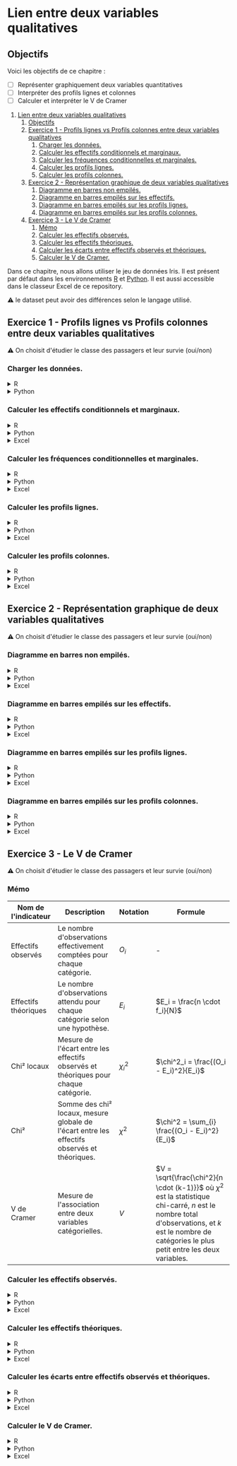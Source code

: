 # Lien entre deux variables qualitatives

## Objectifs
Voici les objectifs de ce chapitre :
- [ ] Représenter graphiquement deux variables quantitatives
- [ ] Interpréter des profils lignes et colonnes
- [ ] Calculer et interpréter le V de Cramer

1. [Lien entre deux variables qualitatives](#lien-entre-deux-variables-qualitatives)
   1. [Objectifs](#objectifs)
   2. [Exercice 1 - Profils lignes vs Profils colonnes entre deux variables qualitatives](#exercice-1---profils-lignes-vs-profils-colonnes-entre-deux-variables-qualitatives)
      1. [Charger les données.](#charger-les-données)
      2. [Calculer les effectifs conditionnels et marginaux.](#calculer-les-effectifs-conditionnels-et-marginaux)
      3. [Calculer les fréquences conditionnelles et marginales.](#calculer-les-fréquences-conditionnelles-et-marginales)
      4. [Calculer les profils lignes.](#calculer-les-profils-lignes)
      5. [Calculer les profils colonnes.](#calculer-les-profils-colonnes)
   3. [Exercice 2 - Représentation graphique de deux variables qualitatives](#exercice-2---représentation-graphique-de-deux-variables-qualitatives)
      1. [Diagramme en barres non empilés.](#diagramme-en-barres-non-empilés)
      2. [Diagramme en barres empilés sur les effectifs.](#diagramme-en-barres-empilés-sur-les-effectifs)
      3. [Diagramme en barres empilés sur les profils lignes.](#diagramme-en-barres-empilés-sur-les-profils-lignes)
      4. [Diagramme en barres empilés sur les profils colonnes.](#diagramme-en-barres-empilés-sur-les-profils-colonnes)
   4. [Exercice 3 - Le V de Cramer](#exercice-3---le-v-de-cramer)
      1. [Mémo](#mémo)
      2. [Calculer les effectifs observés.](#calculer-les-effectifs-observés)
      3. [Calculer les effectifs théoriques.](#calculer-les-effectifs-théoriques)
      4. [Calculer les écarts entre effectifs observés et théoriques.](#calculer-les-écarts-entre-effectifs-observés-et-théoriques)
      5. [Calculer le V de Cramer.](#calculer-le-v-de-cramer)

Dans ce chapitre, nous allons utiliser le jeu de données Iris. Il est présent par défaut dans les environnements [R](https://rdrr.io/snippets/) et [Python](https://colab.research.google.com/). Il est aussi accessible dans le classeur Excel de ce repository.

:warning: le dataset peut avoir des différences selon le langage utilisé.

## Exercice 1 - Profils lignes vs Profils colonnes entre deux variables qualitatives

:warning: On choisit d'étudier le classe des passagers et leur survie (oui/non)

### Charger les données. 
<details>
<summary>R</summary>

```r
# Charger les librairies nécessaires
library(titanic)
library(dplyr)
library(ggplot2)
library(tidyr)
library(DescTools)

# Charger le jeu de données Titanic
data("titanic_train")

# Filtrer les colonnes nécessaires
data <- titanic_train %>% select(Pclass, Survived)

```
</details>

<details>
<summary>Python</summary>

```python
import pandas as pd
import numpy as np
import matplotlib.pyplot as plt
import seaborn as sns
from scipy.stats import chi2_contingency

# Charger le jeu de données Titanic
titanic_df = sns.load_dataset('titanic')

# Filtrer les colonnes nécessaires
data = titanic_df[['class', 'survived']]
```
</details>

### Calculer les effectifs conditionnels et marginaux. 
<details>
<summary>R</summary>

```r
# Calculer les effectifs conditionnels et marginaux
contingency_table <- table(data$class, data$survived)
contingency_table_margins <- addmargins(contingency_table)
cat("Effectifs conditionnels et marginaux:\n")
print(contingency_table_margins)
```
</details>

<details>
<summary>Python</summary>

```python
# Calculer les effectifs conditionnels et marginaux
contingency_table = pd.crosstab(data['class'], data['survived'], margins=True)
print("Effectifs conditionnels et marginaux:")
print(contingency_table)
```
</details>

<details>
<summary>Excel</summary>

```
```
</details>

### Calculer les fréquences conditionnelles et marginales. 
<details>
<summary>R</summary>

```r
# Calculer les fréquences conditionnelles et marginales
frequencies <- prop.table(contingency_table_margins)
cat("\nFréquences conditionnelles et marginales:\n")
print(frequencies)
```
</details>

<details>
<summary>Python</summary>

```python
# Calculer les fréquences conditionnelles et marginales
frequencies = contingency_table / contingency_table.loc['All', 'All']
print("\nFréquences conditionnelles et marginales:")
print(frequencies)
```
</details>

<details>
<summary>Excel</summary>

```
```
</details>

### Calculer les profils lignes. 
<details>
<summary>R</summary>

```r
# Calculer les profils lignes (pourcentage lignes)
row_profiles <- prop.table(contingency_table, 1) * 100
cat("\nProfils lignes (pourcentage lignes):\n")
print(row_profiles)
```
</details>

<details>
<summary>Python</summary>

```python
# Calculer les profils lignes (pourcentage lignes)
row_profiles = pd.crosstab(data['class'], data['survived']).apply(lambda x: x/x.sum(), axis=1) * 100
print("\nProfils lignes (pourcentage lignes):")
print(row_profiles)
```
</details>

<details>
<summary>Excel</summary>

```
```
</details>

### Calculer les profils colonnes. 
<details>
<summary>R</summary>

```r
# Calculer les profils colonnes (pourcentage colonnes)
col_profiles <- prop.table(contingency_table, 2) * 100
cat("\nProfils colonnes (pourcentage colonnes):\n")
print(col_profiles)
```
</details>

<details>
<summary>Python</summary>

```python
# Calculer les profils colonnes (pourcentage colonnes)
col_profiles = pd.crosstab(data['class'], data['survived']).apply(lambda x: x/x.sum(), axis=0) * 100
print("\nProfils colonnes (pourcentage colonnes):")
print(col_profiles)
```
</details>

<details>
<summary>Excel</summary>

```
```
</details>

## Exercice 2 - Représentation graphique de deux variables qualitatives

:warning: On choisit d'étudier le classe des passagers et leur survie (oui/non)

### Diagramme en barres non empilés. 

<details>
<summary>R</summary>

```r
# Diagramme en barres non empilés
ggplot(data, aes(x = as.factor(class), fill = as.factor(survived))) +
  geom_bar(position = "dodge") +
  labs(title = "Diagramme en barres non empilés",
       x = "Classe",
       y = "Nombre de passagers",
       fill = "Survived")
```
</details>

<details>
<summary>Python</summary>

```python
# Diagramme en barres non empilés
plt.figure(figsize=(10, 6))
sns.countplot(x='class', hue='survived', data=data)
plt.title("Diagramme en barres non empilés")
plt.xlabel("Classe")
plt.ylabel("Nombre de passagers")
plt.legend(title='Survived', loc='upper right')
plt.show()
```
</details>

<details>
<summary>Excel</summary>

```
```
</details>

### Diagramme en barres empilés sur les effectifs. 

<details>
<summary>R</summary>

```r
# Diagramme en barres empilés sur les effectifs
df_contingency <- as.data.frame(contingency_table)
ggplot(df_contingency, aes(x = Var1, y = Freq, fill = Var2)) +
  geom_bar(stat = "identity") +
  labs(title = "Diagramme en barres empilés sur les effectifs",
       x = "Classe",
       y = "Nombre de passagers",
       fill = "Survived")
```
</details>

<details>
<summary>Python</summary>

```python
# Diagramme en barres empilés sur les effectifs
contingency_table_no_margins = contingency_table.drop('All', axis=0).drop('All', axis=1)
contingency_table_no_margins.plot(kind='bar', stacked=True)
plt.title("Diagramme en barres empilés sur les effectifs")
plt.xlabel("Classe")
plt.ylabel("Nombre de passagers")
plt.show()
```
</details>

<details>
<summary>Excel</summary>

```
```
</details>

### Diagramme en barres empilés sur les profils lignes. 

<details>
<summary>R</summary>

```r
# Diagramme en barres empilés sur les profils lignes
df_row_profiles <- as.data.frame(row_profiles)
ggplot(df_row_profiles, aes(x = Var1, y = Freq, fill = Var2)) +
  geom_bar(stat = "identity") +
  labs(title = "Diagramme en barres empilés sur les profils lignes",
       x = "Classe",
       y = "Pourcentage",
       fill = "Survived")
```
</details>

<details>
<summary>Python</summary>

```python
# Diagramme en barres empilés sur les profils lignes
row_profiles.plot(kind='bar', stacked=True)
plt.title("Diagramme en barres empilés sur les profils lignes")
plt.xlabel("Classe")
plt.ylabel("Pourcentage")
plt.show()
```
</details>

<details>
<summary>Excel</summary>

```
```
</details>

### Diagramme en barres empilés sur les profils colonnes. 

<details>
<summary>R</summary>

```r
# Diagramme en barres empilés sur les profils colonnes
df_col_profiles <- as.data.frame(col_profiles)
ggplot(df_col_profiles, aes(x = Var2, y = Freq, fill = Var1)) +
  geom_bar(stat = "identity") +
  labs(title = "Diagramme en barres empilés sur les profils colonnes",
       x = "Survived",
       y = "Pourcentage",
       fill = "Classe")
```
</details>

<details>
<summary>Python</summary>

```python
# Diagramme en barres empilés sur les profils colonnes
col_profiles.plot(kind='bar', stacked=True)
plt.title("Diagramme en barres empilés sur les profils colonnes")
plt.xlabel("Survived")
plt.ylabel("Pourcentage")
plt.show()
```
</details>

<details>
<summary>Excel</summary>

```
```
</details>

## Exercice 3 - Le V de Cramer

:warning: On choisit d'étudier le classe des passagers et leur survie (oui/non)

### Mémo
| Nom de l'indicateur | Description    | Notation | Formule                          |
|---------------------|----------------|----------|----------------------------------|
| Effectifs observés     | Le nombre d'observations effectivement comptées pour chaque catégorie.      | $O_i$     | - |
| Effectifs théoriques   | Le nombre d'observations attendu pour chaque catégorie selon une hypothèse. | $E_i$      | $E_i = \frac{n \cdot f_i}{N}$      |
| Chi² locaux      | Mesure de l'écart entre les effectifs observés et théoriques pour chaque catégorie. | $\chi^2_i$     | $\chi^2_i = \frac{(O_i - E_i)^2}{E_i}$        |
| Chi²  | Somme des chi² locaux, mesure globale de l'écart entre les effectifs observés et théoriques. | $\chi^2$     | $\chi^2 = \sum_{i} \frac{(O_i - E_i)^2}{E_i}$  |
| V de Cramer    | Mesure de l'association entre deux variables catégorielles.    | $V$    | $V = \sqrt{\frac{\chi^2}{n \cdot (k-1)}}$ où $\chi^2$ est la statistique chi-carré, $n$ est le nombre total d'observations, et $k$ est le nombre de catégories le plus petit entre les deux variables. |

### Calculer les effectifs observés. 

<details>
<summary>R</summary>

```r
# Calculer les effectifs observés
observed <- contingency_table
cat("\nEffectifs observés:\n")
print(observed)
```
</details>

<details>
<summary>Python</summary>

```python
# Calculer les effectifs observés
observed = pd.crosstab(data['class'], data['survived'])
print("\nEffectifs observés:")
print(observed)
```
</details>

<details>
<summary>Excel</summary>

```
```
</details>

### Calculer les effectifs théoriques. 

<details>
<summary>R</summary>

```r
# Calculer les effectifs théoriques et les écarts
chi2_test <- chisq.test(observed)
expected <- chi2_test$expected
cat("\nEffectifs théoriques:\n")
print(expected)
```
</details>

<details>
<summary>Python</summary>

```python
# Calculer les effectifs théoriques et les écarts
chi2, p, dof, expected = chi2_contingency(observed)
print("\nEffectifs théoriques:")
print(pd.DataFrame(expected, index=observed.index, columns=observed.columns))
```
</details>

<details>
<summary>Excel</summary>

```
```
</details>

### Calculer les écarts entre effectifs observés et théoriques. 

<details>
<summary>R</summary>

```r
# Calculer les écarts entre effectifs observés et théoriques
residuals <- observed - expected
cat("\nÉcarts entre effectifs observés et théoriques:\n")
print(residuals)
```
</details>

<details>
<summary>Python</summary>

```python
# Calculer les écarts entre effectifs observés et théoriques
residuals = observed - expected
print("\nÉcarts entre effectifs observés et théoriques:")
print(residuals)
```
</details>

<details>
<summary>Excel</summary>

```
```
</details>

### Calculer le V de Cramer. 

<details>
<summary>R</summary>

```r
# Calculer le V de Cramer
v_cramer <- CramerV(observed)
cat("\nV de Cramer:\n")
print(v_cramer)
```
</details>

<details>
<summary>Python</summary>

```python
# Calculer le V de Cramer
n = observed.sum().sum()
v_cramer = np.sqrt(chi2 / (n * (min(observed.shape) - 1)))
print("\nV de Cramer:")
print(v_cramer)
```
</details>

<details>
<summary>Excel</summary>

```
```
</details>